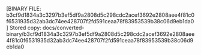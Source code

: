 [BINARY FILE: b3cf9d1834a3c3297b3ef5df9a2808d5c298cdc2acef3692e2808aee4f81c0f6531935d32ab3dc74ee428707f2fd591ceaa78f83953539b38c06d9eb1da0]
Stored copy: docs/converted-binary/b3cf9d1834a3c3297b3ef5df9a2808d5c298cdc2acef3692e2808aee4f81c0f6531935d32ab3dc74ee428707f2fd591ceaa78f83953539b38c06d9eb1da0
